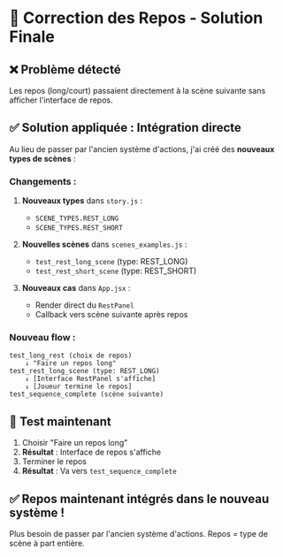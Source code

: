 # 🔧 Correction des Repos - Solution Finale

## ❌ **Problème détecté**
Les repos (long/court) passaient directement à la scène suivante sans afficher l'interface de repos.

## ✅ **Solution appliquée : Intégration directe**
Au lieu de passer par l'ancien système d'actions, j'ai créé des **nouveaux types de scènes** :

### **Changements :**

1. **Nouveaux types** dans `story.js` :
   - `SCENE_TYPES.REST_LONG`
   - `SCENE_TYPES.REST_SHORT`

2. **Nouvelles scènes** dans `scenes_examples.js` :
   - `test_rest_long_scene` (type: REST_LONG)
   - `test_rest_short_scene` (type: REST_SHORT)

3. **Nouveaux cas** dans `App.jsx` :
   - Render direct du `RestPanel`
   - Callback vers scène suivante après repos

### **Nouveau flow :**
```
test_long_rest (choix de repos)
    ↓ "Faire un repos long"
test_rest_long_scene (type: REST_LONG)
    ↓ [Interface RestPanel s'affiche]
    ↓ [Joueur termine le repos]
test_sequence_complete (scène suivante)
```

## 🧪 **Test maintenant**
1. Choisir "Faire un repos long"
2. **Résultat** : Interface de repos s'affiche
3. Terminer le repos
4. **Résultat** : Va vers `test_sequence_complete`

## ✅ **Repos maintenant intégrés dans le nouveau système !**
Plus besoin de passer par l'ancien système d'actions. Repos = type de scène à part entière.